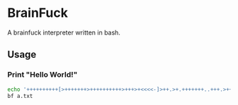 # BrainFuck

A brainfuck interpreter written in bash.

## Usage

### Print "Hello World!"

```bash
echo '++++++++++[>+++++++>++++++++++>+++>+<<<<-]>++.>+.+++++++..+++.>++.<<+++++++++++++++.>.+++.------.--------.>+.>.' >> a.txt
bf a.txt
```
